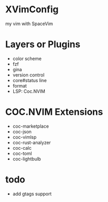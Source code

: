 # XVimConfig
my vim with SpaceVim

# Layers or Plugins 
* color scheme
* fzf
* gina
* version control
* core#status line
* format
* LSP: Coc.NVIM

# COC.NVIM Extensions
* coc-marketplace
* coc-json
* coc-vimlsp
* coc-rust-analyzer
* coc-calc
* coc-toml
* coc-lightbulb

# todo
* add gtags support
